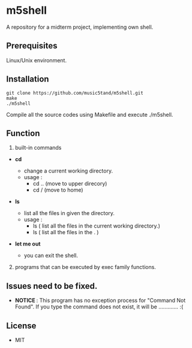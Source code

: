# m5shell
A repository for a midterm project, implementing own shell.

## Prerequisites
Linux/Unix environment.

## Installation
    git clone https://github.com/music5tand/m5shell.git
    make
    ./m5shell
Compile all the source codes using Makefile and execute ./m5shell.

## Function
1. built-in commands

  - <b>cd</b>
    - change a current working directory.
    - usage :
        - cd .. (move to upper direcory)
        - cd /  (move to home)
        
  - <b>ls</b>
    - list all the files in given the directory.
    - usage :
        - ls ( list all the files in the current working directory.)
        - ls <directory name> ( list all the files in the <directory name>. )
    
  - <b>let me out</b>
    - you can exit the shell.
2. programs that can be executed by exec family functions.

## Issues need to be fixed.
- <b> NOTICE </b> : This program has no exception process for "Command Not Found".
                    If you type the command does not exist, it will be ............. :(
                    
## License
- MIT
